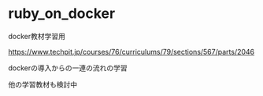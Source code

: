 # ruby_on_docker

docker教材学習用

https://www.techpit.jp/courses/76/curriculums/79/sections/567/parts/2046


dockerの導入からの一連の流れの学習

他の学習教材も検討中
